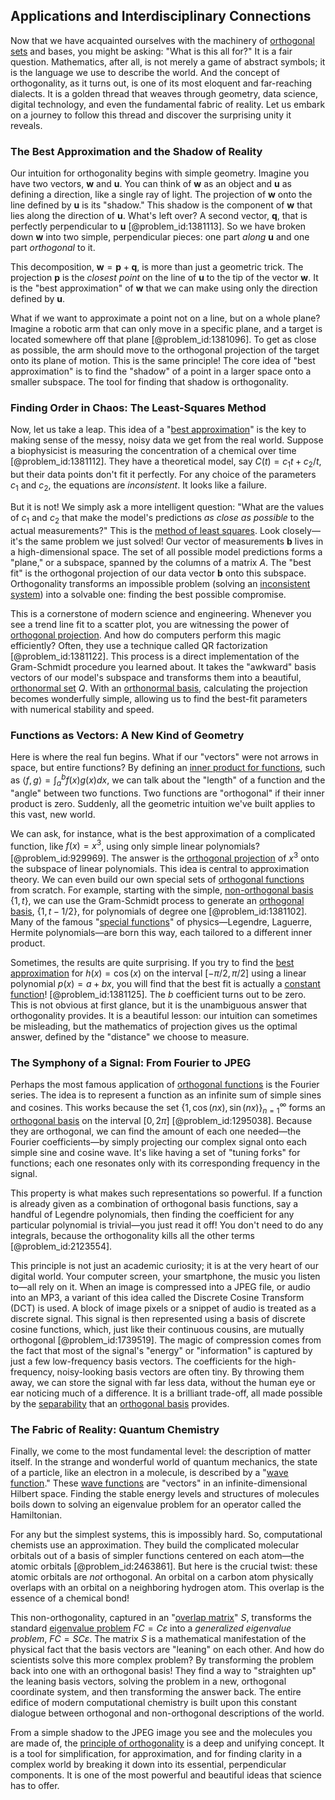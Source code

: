 ## Applications and Interdisciplinary Connections

Now that we have acquainted ourselves with the machinery of [orthogonal sets](@article_id:267761) and bases, you might be asking: "What is this all for?" It is a fair question. Mathematics, after all, is not merely a game of abstract symbols; it is the language we use to describe the world. And the concept of orthogonality, as it turns out, is one of its most eloquent and far-reaching dialects. It is a golden thread that weaves through geometry, data science, digital technology, and even the fundamental fabric of reality. Let us embark on a journey to follow this thread and discover the surprising unity it reveals.

### The Best Approximation and the Shadow of Reality

Our intuition for orthogonality begins with simple geometry. Imagine you have two vectors, $\mathbf{w}$ and $\mathbf{u}$. You can think of $\mathbf{w}$ as an object and $\mathbf{u}$ as defining a direction, like a single ray of light. The projection of $\mathbf{w}$ onto the line defined by $\mathbf{u}$ is its "shadow." This shadow is the component of $\mathbf{w}$ that lies along the direction of $\mathbf{u}$. What's left over? A second vector, $\mathbf{q}$, that is perfectly perpendicular to $\mathbf{u}$ [@problem_id:1381113]. So we have broken down $\mathbf{w}$ into two simple, perpendicular pieces: one part *along* $\mathbf{u}$ and one part *orthogonal* to it.

This decomposition, $\mathbf{w} = \mathbf{p} + \mathbf{q}$, is more than just a geometric trick. The projection $\mathbf{p}$ is the *closest point* on the line of $\mathbf{u}$ to the tip of the vector $\mathbf{w}$. It is the "best approximation" of $\mathbf{w}$ that we can make using only the direction defined by $\mathbf{u}$.

What if we want to approximate a point not on a line, but on a whole plane? Imagine a robotic arm that can only move in a specific plane, and a target is located somewhere off that plane [@problem_id:1381096]. To get as close as possible, the arm should move to the orthogonal projection of the target onto its plane of motion. This is the same principle! The core idea of "best approximation" is to find the "shadow" of a point in a larger space onto a smaller subspace. The tool for finding that shadow is orthogonality.

### Finding Order in Chaos: The Least-Squares Method

Now, let us take a leap. This idea of a "[best approximation](@article_id:267886)" is the key to making sense of the messy, noisy data we get from the real world. Suppose a biophysicist is measuring the concentration of a chemical over time [@problem_id:1381112]. They have a theoretical model, say $C(t) = c_1 t + c_2/t$, but their data points don't fit it perfectly. For any choice of the parameters $c_1$ and $c_2$, the equations are *inconsistent*. It looks like a failure.

But it is not! We simply ask a more intelligent question: "What are the values of $c_1$ and $c_2$ that make the model's predictions *as close as possible* to the actual measurements?" This is the [method of least squares](@article_id:136606). Look closely—it's the same problem we just solved! Our vector of measurements $\mathbf{b}$ lives in a high-dimensional space. The set of all possible model predictions forms a "plane," or a subspace, spanned by the columns of a matrix $A$. The "best fit" is the orthogonal projection of our data vector $\mathbf{b}$ onto this subspace. Orthogonality transforms an impossible problem (solving an [inconsistent system](@article_id:151948)) into a solvable one: finding the best possible compromise.

This is a cornerstone of modern science and engineering. Whenever you see a trend line fit to a scatter plot, you are witnessing the power of [orthogonal projection](@article_id:143674). And how do computers perform this magic efficiently? Often, they use a technique called QR factorization [@problem_id:1381122]. This process is a direct implementation of the Gram-Schmidt procedure you learned about. It takes the "awkward" basis vectors of our model's subspace and transforms them into a beautiful, [orthonormal set](@article_id:270600) $Q$. With an [orthonormal basis](@article_id:147285), calculating the projection becomes wonderfully simple, allowing us to find the best-fit parameters with numerical stability and speed.

### Functions as Vectors: A New Kind of Geometry

Here is where the real fun begins. What if our "vectors" were not arrows in space, but entire functions? By defining an [inner product for functions](@article_id:175813), such as $\langle f, g \rangle = \int_a^b f(x)g(x) dx$, we can talk about the "length" of a function and the "angle" between two functions. Two functions are "orthogonal" if their inner product is zero. Suddenly, all the geometric intuition we've built applies to this vast, new world.

We can ask, for instance, what is the best approximation of a complicated function, like $f(x)=x^3$, using only simple linear polynomials? [@problem_id:929969]. The answer is the [orthogonal projection](@article_id:143674) of $x^3$ onto the subspace of linear polynomials. This idea is central to approximation theory. We can even build our own special sets of [orthogonal functions](@article_id:160442) from scratch. For example, starting with the simple, [non-orthogonal basis](@article_id:154414) $\{1, t\}$, we can use the Gram-Schmidt process to generate an [orthogonal basis](@article_id:263530), $\{1, t - 1/2\}$, for polynomials of degree one [@problem_id:1381102]. Many of the famous "[special functions](@article_id:142740)" of physics—Legendre, Laguerre, Hermite polynomials—are born this way, each tailored to a different inner product.

Sometimes, the results are quite surprising. If you try to find the [best approximation](@article_id:267886) for $h(x) = \cos(x)$ on the interval $[-\pi/2, \pi/2]$ using a linear polynomial $p(x) = a+bx$, you will find that the best fit is actually a [constant function](@article_id:151566)! [@problem_id:1381125]. The $b$ coefficient turns out to be zero. This is not obvious at first glance, but it is the unambiguous answer that orthogonality provides. It is a beautiful lesson: our intuition can sometimes be misleading, but the mathematics of projection gives us the optimal answer, defined by the "distance" we choose to measure.

### The Symphony of a Signal: From Fourier to JPEG

Perhaps the most famous application of [orthogonal functions](@article_id:160442) is the Fourier series. The idea is to represent a function as an infinite sum of simple sines and cosines. This works because the set $\{1, \cos(nx), \sin(nx) \}_{n=1}^{\infty}$ forms an [orthogonal basis](@article_id:263530) on the interval $[0, 2\pi]$ [@problem_id:1295038]. Because they are orthogonal, we can find the amount of each one needed—the Fourier coefficients—by simply projecting our complex signal onto each simple sine and cosine wave. It's like having a set of "tuning forks" for functions; each one resonates only with its corresponding frequency in the signal.

This property is what makes such representations so powerful. If a function is already given as a combination of orthogonal basis functions, say a handful of Legendre polynomials, then finding the coefficient for any particular polynomial is trivial—you just read it off! You don't need to do any integrals, because the orthogonality kills all the other terms [@problem_id:2123554].

This principle is not just an academic curiosity; it is at the very heart of our digital world. Your computer screen, your smartphone, the music you listen to—all rely on it. When an image is compressed into a JPEG file, or audio into an MP3, a variant of this idea called the Discrete Cosine Transform (DCT) is used. A block of image pixels or a snippet of audio is treated as a discrete signal. This signal is then represented using a basis of discrete cosine functions, which, just like their continuous cousins, are mutually orthogonal [@problem_id:1739519]. The magic of compression comes from the fact that most of the signal's "energy" or "information" is captured by just a few low-frequency basis vectors. The coefficients for the high-frequency, noisy-looking basis vectors are often tiny. By throwing them away, we can store the signal with far less data, without the human eye or ear noticing much of a difference. It is a brilliant trade-off, all made possible by the [separability](@article_id:143360) that an [orthogonal basis](@article_id:263530) provides.

### The Fabric of Reality: Quantum Chemistry

Finally, we come to the most fundamental level: the description of matter itself. In the strange and wonderful world of quantum mechanics, the state of a particle, like an electron in a molecule, is described by a "[wave function](@article_id:147778)." These [wave functions](@article_id:201220) are "vectors" in an infinite-dimensional Hilbert space. Finding the stable energy levels and structures of molecules boils down to solving an eigenvalue problem for an operator called the Hamiltonian.

For any but the simplest systems, this is impossibly hard. So, computational chemists use an approximation. They build the complicated molecular orbitals out of a basis of simpler functions centered on each atom—the atomic orbitals [@problem_id:2463861]. But here is the crucial twist: these atomic orbitals are *not* orthogonal. An orbital on a carbon atom physically overlaps with an orbital on a neighboring hydrogen atom. This overlap is the essence of a chemical bond!

This non-orthogonality, captured in an "[overlap matrix](@article_id:268387)" $S$, transforms the standard [eigenvalue problem](@article_id:143404) $FC = C\varepsilon$ into a *generalized eigenvalue problem*, $FC = SC\varepsilon$. The matrix $S$ is a mathematical manifestation of the physical fact that the basis vectors are "leaning" on each other. And how do scientists solve this more complex problem? By transforming the problem back into one with an orthogonal basis! They find a way to "straighten up" the leaning basis vectors, solving the problem in a new, orthogonal coordinate system, and then transforming the answer back. The entire edifice of modern computational chemistry is built upon this constant dialogue between orthogonal and non-orthogonal descriptions of the world.

From a simple shadow to the JPEG image you see and the molecules you are made of, the [principle of orthogonality](@article_id:153261) is a deep and unifying concept. It is a tool for simplification, for approximation, and for finding clarity in a complex world by breaking it down into its essential, perpendicular components. It is one of the most powerful and beautiful ideas that science has to offer.